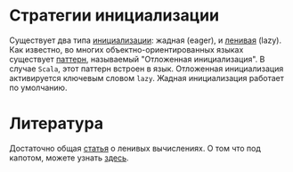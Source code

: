 Стратегии инициализации
=======================
Существует два типа [инициализации][init]: жадная (eager), и
[ленивая][lazy] (lazy).
Как известно, во многих объектно-ориентированных языках существует
[паттерн][delayed], называемый "Отложенная инициализация". В случае `Scala`,
этот паттерн встроен в язык. Отложенная инициализация активируется
ключевым словом `lazy`. Жадная инициализация работает по умолчанию.


Литература
==========
Достаточно общая [статья][impl-laziness] о ленивых вычислениях.
О том что под капотом, можете узнать [здесь][lazy-vals-under-hood].

[init]: https://en.wikipedia.org/wiki/Initialization_(programming)
[lazy]: https://en.wikipedia.org/wiki/Lazy_initialization
[delayed]: http://www.martinfowler.com/bliki/LazyInitialization.html

[impl-laziness]: http://matt.might.net/articles/implementing-laziness/
[lazy-vals-under-hood]: https://blog.codecentric.de/en/2016/02/lazy-vals-scala-look-hood/

